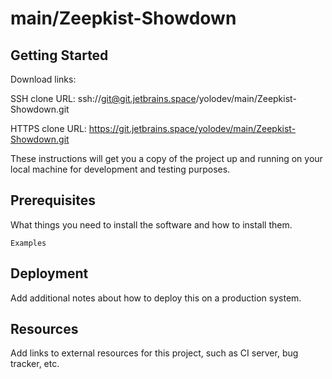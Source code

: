 # main/Zeepkist-Showdown



## Getting Started

Download links:

SSH clone URL: ssh://git@git.jetbrains.space/yolodev/main/Zeepkist-Showdown.git

HTTPS clone URL: https://git.jetbrains.space/yolodev/main/Zeepkist-Showdown.git



These instructions will get you a copy of the project up and running on your local machine for development and testing purposes.

## Prerequisites

What things you need to install the software and how to install them.

```
Examples
```

## Deployment

Add additional notes about how to deploy this on a production system.

## Resources

Add links to external resources for this project, such as CI server, bug tracker, etc.

